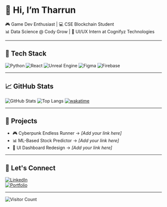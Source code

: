 # 👋 Hi, I’m Tharrun

🎮 Game Dev Enthusiast | 💻 CSE Blockchain Student  
📊 Data Science @ Cody Grow | 🎨 UI/UX Intern at Cognifyz Technologies  

---

## 🔧 Tech Stack
![Python](https://img.shields.io/badge/-Python-3776AB?style=flat&logo=python&logoColor=white)
![React](https://img.shields.io/badge/-React-20232A?style=flat&logo=react)
![Unreal Engine](https://img.shields.io/badge/-Unreal%20Engine-0f0f0f?style=flat&logo=unreal-engine)
![Figma](https://img.shields.io/badge/-Figma-F24E1E?style=flat&logo=figma&logoColor=white)
![Firebase](https://img.shields.io/badge/-Firebase-FFCA28?style=flat&logo=firebase&logoColor=white)

---

## 📈 GitHub Stats
![GitHub Stats](https://github-readme-stats.vercel.app/api?username=Tharrun7&show_icons=true&theme=radical)
![Top Langs](https://github-readme-stats.vercel.app/api/top-langs/?username=Tharrun7&layout=compact&css,html&theme=radical)
[![wakatime](https://wakatime.com/badge/user/b92573a2-3d23-4ac7-815e-1a3a2b76c94b.svg)](https://wakatime.com/@Tharrun)


---

## 🚀 Projects
- 🎮 Cyberpunk Endless Runner &rarr; _[Add your link here]_
- 📊 ML-Based Stock Predictor &rarr; _[Add your link here]_
- 🎨 UI Dashboard Redesign &rarr; _[Add your link here]_

---

## 🔗 Let's Connect

[![LinkedIn](https://img.shields.io/badge/-LinkedIn-blue?style=flat&logo=linkedin)](https://www.linkedin.com/in/t-s-tharrun-554869320/)  
[![Portfolio](https://img.shields.io/badge/-Portfolio-orange?style=flat&logo=web)](https://tharrun-portfolio.web.app/)

---

![Visitor Count](https://komarev.com/ghpvc/?username=Tharrun7&label=Visitors&color=0e75b6&style=flat)
